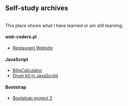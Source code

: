 <h2> Self-study archives </h2> <br>
This place shows what I have learned or am still learning. 

<h4>web-coders.pl</h4>
<ul>
  <li><a href="https://github.com/EmiliaPrzybylek/Restaurant_Website">Restaurant Website</a></li>
</ul>

<h4>JavaScript</h4>
<ul>
  <li><a href="https://github.com/EmiliaPrzybylek/SelfStudy-JavaScriptTipCalculator.git">BillsCalculator</a></li>
  <li><a href="https://github.com/EmiliaPrzybylek/Self-study--drum-kit-30-JS">Drum kit in JavaScript</a></li>
</ul>

<h4>Bootstrap</h4>
<ul>
  <li><a href="https://github.com/EmiliaPrzybylek/SelfStudy-BootstrapProject2">Bootstrap project 2</a></li>
</ul>

